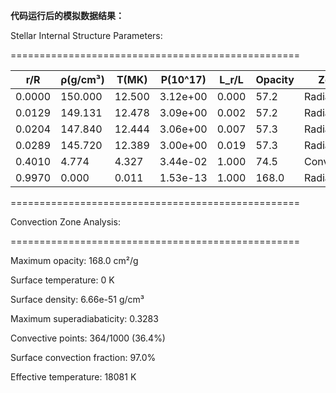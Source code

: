 **代码运行后的模拟数据结果：**

Stellar Internal Structure Parameters:

==================================================

| r/R   |  ρ(g/cm³)  |  T(MK)  |   P(10^17) | L_r/L |  Opacity  | Zone    |    
|---|---|---|---|---|---|---|
| 0.0000   |  150.000  |  12.500 | 3.12e+00 |  0.000   |  57.2  | Radiative |
| 0.0129   |  149.131  |  12.478 | 3.09e+00  | 0.002   |  57.2 |  Radiative |
| 0.0204   |  147.840  |  12.444 | 3.06e+00  | 0.007   |  57.3 |  Radiative |
| 0.0289   |  145.720   | 12.389 | 3.00e+00  | 0.019   |  57.3 |  Radiative |
| 0.4010   |    4.774  |   4.327 | 3.44e-02  | 1.000    |  74.5 | Convective |
| 0.9970    |   0.000  |   0.011 | 1.53e-13  | 1.000   |  168.0  | Radiative |

==================================================

Convection Zone Analysis:

==================================================

Maximum opacity: 168.0 cm²/g

Surface temperature: 0 K

Surface density: 6.66e-51 g/cm³

Maximum superadiabaticity: 0.3283

Convective points: 364/1000 (36.4%)

Surface convection fraction: 97.0%

Effective temperature: 18081 K



